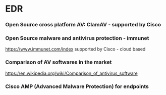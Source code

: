 # EDR

### Open Source cross platform AV: ClamAV - supported by Cisco
### Open Source malware and antivirus protection - immunet 
https://www.immunet.com/index supported by Cisco - cloud based

### Comparison of AV softwares in the market
https://en.wikipedia.org/wiki/Comparison_of_antivirus_software

### Cisco AMP (Advanced Malware Protection) for endpoints
